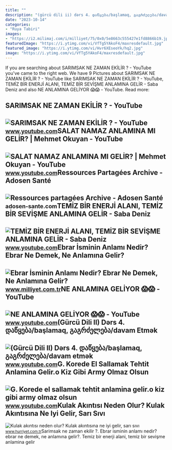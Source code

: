 ```yaml
---
title: ""
description: "(gürcü dili ii) dərs 4. დაწყება/başlamaq, გაგრძელება/davam etmək"
date: "2023-10-14"
categories:
- "Ruya Tabiri"
images:
- "https://i2.milimaj.com/i/milliyet/75/0x0/5e8663c555427e1fd8866b19.jpg"
featuredImage: "https://i.ytimg.com/vi/VfTg5YAkoF4/maxresdefault.jpg"
featured_image: "https://i.ytimg.com/vi/Hvr6XEseoYk/hq2.jpg"
image: "https://i.ytimg.com/vi/VfTg5YAkoF4/maxresdefault.jpg"
---
```


If you are searching about SARIMSAK NE ZAMAN EKİLİR ? - YouTube you've came to the right web. We have 9 Pictures about SARIMSAK NE ZAMAN EKİLİR ? - YouTube like SARIMSAK NE ZAMAN EKİLİR ? - YouTube, TEMİZ BİR ENERJİ ALANI, TEMİZ BİR SEVİŞME ANLAMINA GELİR - Saba Deniz and also NE ANLAMINA GELİYOR 😱😱 - YouTube. Read more:

SARIMSAK NE ZAMAN EKİLİR ? - YouTube
------------------------------------

 ![SARIMSAK NE ZAMAN EKİLİR ? - YouTube](https://i.ytimg.com/vi/cvf2FfwAIss/maxresdefault.jpg) <small>www.youtube.com</small>SALAT NAMAZ ANLAMINA MI GELİR? | Mehmet Okuyan - YouTube
--------------------------------------------------------

 ![SALAT NAMAZ ANLAMINA MI GELİR? | Mehmet Okuyan - YouTube](https://i.ytimg.com/vi/VfTg5YAkoF4/maxresdefault.jpg) <small>www.youtube.com</small>Ressources Partagées Archive - Adosen Santé
-------------------------------------------

 ![Ressources partagées Archive - Adosen Santé](https://adosen-sante.com/wp-content/uploads/2022/09/Site-internet-5-1.jpg) <small>adosen-sante.com</small>TEMİZ BİR ENERJİ ALANI, TEMİZ BİR SEVİŞME ANLAMINA GELİR - Saba Deniz
---------------------------------------------------------------------

 ![TEMİZ BİR ENERJİ ALANI, TEMİZ BİR SEVİŞME ANLAMINA GELİR - Saba Deniz](https://i.ytimg.com/vi/Y15FBtTNgNk/maxresdefault.jpg) <small>www.youtube.com</small>Ebrar İsminin Anlamı Nedir? Ebrar Ne Demek, Ne Anlamına Gelir?
--------------------------------------------------------------

 ![Ebrar İsminin Anlamı Nedir? Ebrar Ne Demek, Ne Anlamına Gelir?](https://i2.milimaj.com/i/milliyet/75/0x0/5e8663c555427e1fd8866b19.jpg) <small>www.milliyet.com.tr</small>NE ANLAMINA GELİYOR 😱😱 - YouTube
--------------------------------

 ![NE ANLAMINA GELİYOR 😱😱 - YouTube](https://i.ytimg.com/vi/AJZ4gFDly3I/hq2.jpg?sqp=-oaymwEoCOADEOgC8quKqQMcGADwAQH4AZoEgALAB4oCDAgAEAEYciBTKDwwDw==&rs=AOn4CLBrV8r1RZrWnTSDJ-oV8kywIR7swA) <small>www.youtube.com</small>(Gürcü Dili II) Dərs 4. დაწყება/başlamaq, გაგრძელება/davam Etmək
----------------------------------------------------------------

 ![(Gürcü Dili II) Dərs 4. დაწყება/başlamaq, გაგრძელება/davam etmək](https://i.ytimg.com/vi/qV4aGB2iW58/maxresdefault.jpg) <small>www.youtube.com</small>G. Korede El Sallamak Tehtit Anlamina Gelir.o Kiz Gibi Army Olmaz Olsun
-----------------------------------------------------------------------

 ![G. Korede el sallamak tehtit anlamina gelir.o kiz gibi army olmaz olsun](https://i.ytimg.com/vi/Hvr6XEseoYk/hq2.jpg) <small>www.youtube.com</small>Kulak Akıntısı Neden Olur? Kulak Akıntısına Ne Iyi Gelir, Sarı Sıvı
-------------------------------------------------------------------

 ![Kulak akıntısı neden olur? Kulak akıntısına ne iyi gelir, sarı sıvı](https://i4.hurimg.com/i/hurriyet/75/750x422/617bead00f254446dc21a557.jpg) <small>www.hurriyet.com.tr</small>Sarimsak ne zaman eki̇li̇r ?. Ebrar i̇sminin anlamı nedir? ebrar ne demek, ne anlamına gelir?. Temi̇z bi̇r enerji̇ alani, temi̇z bi̇r sevi̇şme anlamina geli̇r
